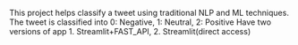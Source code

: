 This project helps classify a tweet using traditional NLP and ML techniques.
The tweet is classified into 0: Negative, 1: Neutral, 2: Positive
Have two versions of app 1. Streamlit+FAST_API, 2. Streamlit(direct access)
